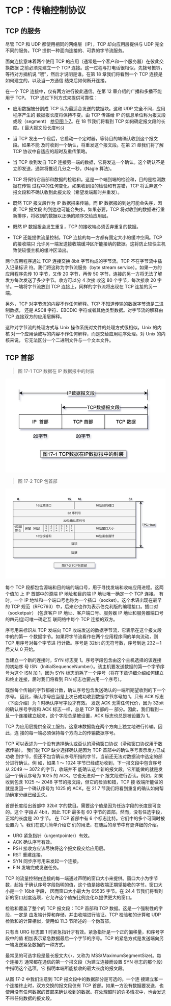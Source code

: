 # TCP：传输控制协议

## TCP 的服务

尽管 TCP 和 UDP 都使用相同的网络层（IP），TCP 却向应用层提供与 UDP 完全不同的服务。TCP 提供一种面向连接的、可靠的字节流服务。

面向连接意味着两个使用 TCP 的应用（通常是一个客户和一个服务器）在彼此交换数据
之前必须先建立一个 TCP 连接。这一过程与打电话很相似，先拨号振铃，等待对方摘机说
“喂”，然后才说明是谁。在第 18 章我们将看到一个 TCP 连接是如何建立的，以及当一方通信
结束后如何断开连接。

在一个 TCP 连接中，仅有两方进行彼此通信。在第 12 章介绍的广播和多播不能用于 TCP。
TCP 通过下列方式来提供可靠性：

- 应用数据被分割成 TCP 认为最适合发送的数据块。这和 UDP 完全不同，应用程序产生的
  数据报长度将保持不变。由 TCP 传递给 IP 的信息单位称为报文段或段（segment）
  [参见图 1-7](./images/TCP-IP-1-7.png)。在 18 节我们将看到 TCP 如何确定报文段的长度。( 最大报文段长度`MSS`)

- 当 TCP 发出一个段后，它启动一个定时器，等待目的端确认收到这个报文段。如果不能
  及时收到一个确认，将重发这个报文段。在第 21 章我们将了解 TCP 协议中自适应的超时及重传策略。

- 当 TCP 收到发自 TCP 连接另一端的数据，它将发送一个确认。这个确认不是立即发送，通常将推迟几分之一秒，(Nagle 算法)。

- TCP 将保持它首部和数据的检验和。这是一个端到端的检验和，目的是检测数据在传输
  过程中的任何变化。如果收到段的检验和有差错，TCP 将丢弃这个报文段和不确认收到此报文段（希望发端超时并重发）。

- 既然 TCP 报文段作为 IP 数据报来传输，而 IP 数据报的到达可能会失序，因此 TCP 报文段
  的到达也可能会失序。如果必要，TCP 将对收到的数据进行重新排序，将收到的数据以正确的顺序交给应用层。

- 既然 IP 数据报会发生重复，TCP 的接收端必须丢弃重复的数据。

- TCP 还能提供流量控制。TCP 连接的每一方都有固定大小的缓冲空间。TCP 的接收端只
  允许另一端发送接收端缓冲区所能接纳的数据。这将防止较快主机致使较慢主机的缓冲区溢出。

两个应用程序通过 TCP 连接交换 8bit 字节构成的字节流。TCP 不在字节流中插入记录标识
符。我们将这称为字节流服务（byte stream service）。如果一方的应用程序先传 10 字节，又传
20 字节，再传 50 字节，连接的另一方将无法了解发方每次发送了多少字节。收方可以分 4 次接
收这 80 个字节，每次接收 20 字节。一端将字节流放到 TCP 连接上，同样的字节流将出现在 TCP 连接的另一端。

另外，TCP 对字节流的内容不作任何解释。TCP 不知道传输的数据字节流是二进制数据，
还是 ASCII 字符、EBCDIC 字符或者其他类型数据。对字节流的解释由 TCP 连接双方的应用层解释。

这种对字节流的处理方式与 Unix 操作系统对文件的处理方式很相似。Unix 的内核
对一个应用读或写的内容不作任何解释，而是交给应用程序处理。对 Unix 的内核来说，
它无法区分一个二进制文件与一个文本文件。

## TCP 首部

> 图 17-1 TCP 数据在 IP 数据报中的封装

![TCP-IP-17-1.png](./images/TCP-IP-17-1.png)

> 图 17-2 TCP 包首部

![TCP-IP-17-2.png](./images/TCP-IP-17-2.png)

每个 TCP 段都包含源端和目的端的端口号，用于寻找发端和收端应用进程。这两个值加
上 IP 首部中的源端 IP 地址和目的端 IP 地址唯一确定一个 TCP 连接。
有时，一个 IP 地址和一个端口号也称为一个插口（socket）。这个术语出现在最早的 TCP
规范（RFC793）中，后来它也作为表示伯克利版的编程接口。插口对（socketpair）
(包含客户 IP 地址、客户端口号、服务器 IP 地址和服务器端口号的四元组)可唯一确定互
联网络中每个 TCP 连接的双方。

序号用来标识从 TCP 发端向 TCP 收端发送的数据字节流，它表示在这个报文段中的的第一
个数据字节。如果将字节流看作在两个应用程序间的单向流动，则 TCP 用序号对每个字节进
行计数。序号是 32bit 的无符号数，序号到达 232－1 后又从 0 开始。

当建立一个新的连接时，SYN 标志变 1。序号字段包含由这个主机选择的该连接的初始序
号 ISN（InitialSequenceNumber）。该主机要发送数据的第一个字节序号为这个 ISN 加 1，因为
SYN 标志消耗了一个序号（将在下章详细介绍如何建立和终止连接，届时我们将看到 FIN 标志也要占用一个序号）。

既然每个传输的字节都被计数，确认序号包含发送确认的一端所期望收到的下一个序号。
因此，确认序号应当是上次已成功收到数据字节序号加 1。只有 ACK 标志（下面介绍）为 1 时确认序号字段才有效。
发送 ACK 无需任何代价，因为 32bit 的确认序号字段和 ACK 标志一样，总是 TCP 首部的一
部分。因此，我们看到一旦一个连接建立起来，这个字段总是被设置，ACK 标志也总是被设置为 1。

TCP 为应用层提供全双工服务。这意味数据能在两个方向上独立地进行传输。因此，连
接的每一端必须保持每个方向上的传输数据序号。

TCP 可以表述为一个没有选择确认或否认的滑动窗口协议（滑动窗口协议用于数据传输）。
我们说 TCP 缺少选择确认是因为 TCP 首部中的确认序号表示发方已成功收
到字节，但还不包含确认序号所指的字节。当前还无法对数据流中选定的部分进行确认。例
如，如果 1 ～ 1024 字节已经成功收到，下一报文段中包含序号从 2049 ～ 3072 的字节，收端并不
能确认这个新的报文段。它所能做的就是发回一个确认序号为 1025 的 ACK。它也无法对一个
报文段进行否认。例如，如果收到包含 1025 ～ 2048 字节的报文段，但它的检验和错，TCP 接
收端所能做的就是发回一个确认序号为 1025 的 ACK。在 21.7 节我们将看到重复的确认如何帮
助确定分组已经丢失。

首部长度给出首部中 32bit 字的数目。需要这个值是因为任选字段的长度是可变的。这个
字段占 4bit，因此 TCP 最多有 60 字节的首部。然而，没有任选字段，正常的长度是 20 字节。
在 TCP 首部中有 6 个标志比特。它们中的多个可同时被设置为 1。我们在这儿简单介绍它
们的用法，在随后的章节中有更详细的介绍。

- URG 紧急指针（urgentpointer）有效。
- ACK 确认序号有效。
- PSH 接收方应该尽快将这个报文段交给应用层。
- RST 重建连接。
- SYN 同步序号用来发起一个连接。
- FIN 发端完成发送任务。

TCP 的流量控制由连接的每一端通过声明的窗口大小来提供。窗口大小为字节数，起始
于确认序号字段指明的值，这个值是接收端正期望接收的字节。窗口大小是一个 16bit 字段，
因而窗口大小最大为 65535 字节。在 24.4 节我们将看到新的窗口刻度选项，它允许这个值按比例变化以提供更大的窗口。

检验和覆盖了整个的 TCP 报文段：TCP 首部和 TCP 数据。这是一个强制性的字段，一定是
由发端计算和存储，并由收端进行验证。TCP 检验和的计算和 UDP 检验和的计算相似，使用如 11.3 节所述的一个伪首部。

只有当 URG 标志置 1 时紧急指针才有效。紧急指针是一个正的偏移量，和序号字段中的值
相加表示紧急数据最后一个字节的序号。TCP 的紧急方式是发送端向另一端发送紧急数据的一种方式。

最常见的可选字段是最长报文大小，又称为 MSS(MaximumSegmentSize)。每个连接方
通常都在通信的第一个报文段（为建立连接而设置 SYN 标志的那个段）中指明这个选项。它
指明本端所能接收的最大长度的报文段。

从图 17-2 中我们注意到 TCP 报文段中的数据部分是可选的。一个连
接建立和一个连接终止时，双方交换的报文段仅有 TCP 首部。如果一方没有数据要发送，也
使用没有任何数据的首部来确认收到的数据。在处理超时的许多情况中，也会发送不带任何数据的报文段。
